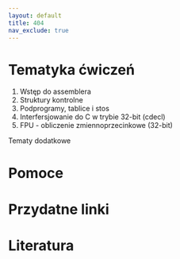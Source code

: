 ```yaml
---
layout: default
title: 404
nav_exclude: true
---
```

Tematyka ćwiczeń
================

1. Wstęp do assemblera
2. Struktury kontrolne
3. Podprogramy, tablice i stos
4. Interfersjowanie do C w trybie 32-bit (cdecl)
5. FPU - obliczenie zmiennoprzecinkowe (32-bit)

Tematy dodatkowe

Pomoce
========

Przydatne linki
===============


Literatura
==========
